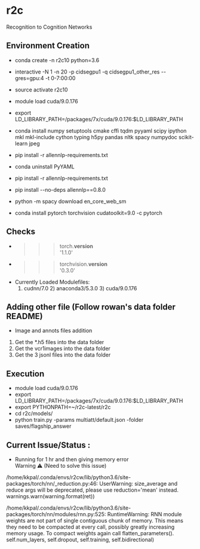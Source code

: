 # r2c
Recognition to Cognition Networks


## Environment Creation

* conda create -n r2c10 python=3.6

* interactive -N 1 -n 20 -p cidsegpu1 -q cidsegpu1_other_res --gres=gpu:4 -t 0-7:00:00

* source activate r2c10


* module load cuda/9.0.176  
* export LD_LIBRARY_PATH=/packages/7x/cuda/9.0.176:$LD_LIBRARY_PATH

* conda install numpy setuptools cmake cffi tqdm pyyaml scipy ipython mkl mkl-include cython typing h5py pandas nltk spacy numpydoc scikit-learn jpeg

* pip install -r allennlp-requirements.txt

* conda uninstall PyYAML
* pip install -r allennlp-requirements.txt

* pip install --no-deps allennlp==0.8.0
* python -m spacy download en_core_web_sm

* conda install pytorch torchvision cudatoolkit=9.0 -c pytorch

## Checks 
* >>> torch.__version__  
'1.1.0'  
* >>> torchvision.__version__   
'0.3.0'  
* Currently Loaded Modulefiles:  
  1) cudnn/7.0         2) anaconda3/5.3.0   3) cuda/9.0.176  
## Adding other file (Follow rowan's data folder README)

* Image and annots files addition
1. Get the *.h5 files into the data folder 
2. Get the vcr1images into the data folder
3. Get the 3 jsonl files into the data folder


## Execution

* module load cuda/9.0.176  
* export LD_LIBRARY_PATH=/packages/7x/cuda/9.0.176:$LD_LIBRARY_PATH
* export PYTHONPATH=~/r2c-latest/r2c
* cd r2c/models/ 
* python train.py -params multiatt/default.json -folder saves/flagship_answer 


## Current Issue/Status :
* Running for 1 hr and then giving memory error  
Warning ⚠️ (Need to solve this issue)

/home/kkpal/.conda/envs/r2cw/lib/python3.6/site-packages/torch/nn/_reduction.py:46: UserWarning: size_average and reduce args will be deprecated, please use reduction='mean' instead.
  warnings.warn(warning.format(ret))
  
/home/kkpal/.conda/envs/r2cw/lib/python3.6/site-packages/torch/nn/modules/rnn.py:525: RuntimeWarning: RNN module weights are not part of single contiguous chunk of memory. This means they need to be compacted at every call, possibly greatly increasing memory usage. To compact weights again call flatten_parameters().
  self.num_layers, self.dropout, self.training, self.bidirectional)
